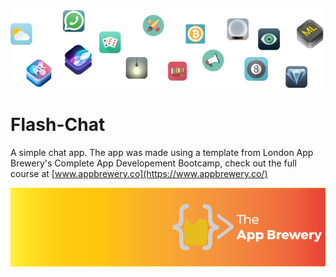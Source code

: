 ![End Banner](Documentation/readme-end-banner.png)

# Flash-Chat
A simple chat app. The app was made using a template from London App Brewery's Complete App Developement Bootcamp, check out the full course at [www.appbrewery.co](https://www.appbrewery.co/)

![App Brewery Banner](Documentation/AppBreweryBanner.png)
